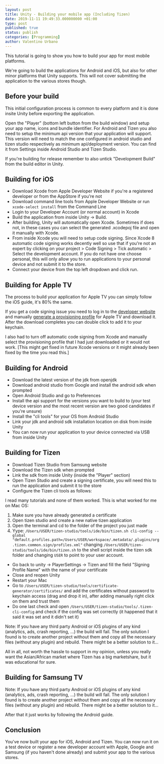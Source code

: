 ```yaml
---
layout: post
title: Unity - Building your mobile app (Including Tizen)
date: 2019-11-11 19:49:33.000000000 +01:00
type: post
published: true
status: publish
categories: [Programming]
author: Valentino Urbano
---
```


This tutorial is going to show you how to build your app for most mobile platforms.

We're going to build the applications for Android and iOS, but also for other minor platforms that Unity supports. This will not cover submitting the application to the various stores though.

## Before your build

This initial configuration process is common to every platform and it is done insite Unity before exporting the application.

Open the "Player" (bottom left button from the build window) and setup your app name, icons and bundle identifier. For Android and Tizen you also need to setup the minimum api version that your application will support. This version will need to match the one configured in android studio and tizen studio respectively as minimum api/deployment version. You can find it from Settings inside Android Studio and Tizen Studio.

If you're building for release remember to also untick "Development Build" from the build editor in Unity.

## Building for iOS

- Download Xcode from Apple Developer Website if you're a registered developer or from the AppStore if you're not
- Download command line tools from Apple Developer Website or run `xcode-select install` from the Command Line
- Login to your Developer Account (or normal account) in Xcode
- Build the application from inside Unity -> Build. 
- After building, Unity will automatically open Xcode. Sometimes if does not, in these cases you can select the generated .xcodepoj file and open it manually with Xcode.
- From inside Xcode you will need to setup code signing. Since Xcode 8 automatic code signing works decently well so use that if you're not an expert by clicking on your project > Code Signing > Tick automatic > Select the development account. If you do not have one choose personal, this will only allow you to run applications to your personal device and not submit it to the store.
- Connect your device from the top left dropdown and click run.

## Building for Apple TV

The process to build your application for Apple TV you can simply follow the iOS guide, it's 80% the same.

If you get a code signing issue you need to log in to the [developer website](https://developer.apple.com/) and manually [generate a provisioning  profile](https://developer.apple.com/library/content/documentation/IDEs/Conceptual/AppStoreDistributionTutorial/CreatingYourTeamProvisioningProfile/CreatingYourTeamProvisioningProfile.html) for Apple TV and download it. After the download completes you can double click to add it to your keychain.

I also had to turn off automatic code signing from Xcode and manually select the  provisioning profile that I had just downloaded or it would not work. [This might get fixed  in future Xcode versions or it might already been fixed by the time you read this.]

## Building for Android

- Download the latest version of the jdk from openjdk
- Download android studio from Google and install the android sdk when prompted
- Open Android Studio and go to Preferences
- Install the api support for the versions you want to build to (your test device version and the most recent version are two good candidates if you're unsure)
- Install the "cli tools" for your OS from Android Studio
- Link your jdk and android sdk installation location on disk from inside Unity
- You can now run your application to your device connected via USB from inside Unity

## Building for Tizen

- Download Tizen Studio from Samsung website
- Download the Tizen sdk when prompted
- Link the sdk from inside Unity (inside the "Player" section)
- Open Tizen Studio and create a signing certificate, you will need this to run the application and submit it to the store
- Configure the Tizen cli tools as follows:

I read many tutorials and none of them worked. This is what worked for me on Mac OS:

1. Make sure you have already generated a certificate
2. Open tizen studio and create a new native tizen application
3. Open the terminal and cd to the folder of the project you just made
4. Yype: `/Users/USER/tizen-studio/tools/ide/bin/tizen.sh cli-config --global "default.profiles.path=/Users/USER/workspace/.metadata/.plugins/org.tizen.common.sign/profiles.xml"` changing `/Users/USER/tizen-studio/tools/ide/bin/tizen.sh` to the shell script inside the tizen sdk folder and changing `USER` to point to your user account.

- Go back to unity -> PlayerSettings -> Tizen and fill the field "Signing Profile Name" with  the name of your certificate
- Close and reopen Unity
- Restart your Mac
- Go to `/Users/USER/tizen-studio/tools/certificate-generator/certificates/` and add the certificates without password to keychain access (drag and drop it in), after adding manually right click on them and trust them
- Do one last check and open `/Users/USER/tizen-studio/tools/.tizen-cli-config` and check if the config was set correctly (it happened that it said it was set and it didn't set it)

Note: If you have any third party Android or iOS plugins of any kind (analytics, ads, crash reporting, ...) the build will fail. The only solution I found is to create another project without them and copy all the necessary files (without any plugin) and rebuild. There might be a better solution to it...

All in all, not worth the hassle to support in my opinion, unless you really want the Asian/African market where Tizen has a big marketshare, but it was educational for sure.

## Building for Samsung TV

Note: If you have any third party Android or iOS plugins of any kind (analytics, ads, crash reporting, ...) the build will fail. The only solution I found is to create another project without them and copy all the necessary files (without any plugin) and rebuild. There might be a better solution to it...

After that it just works by following the Android guide.

## Conclusion

You've now built your app for iOS, Android and Tizen. You can now run it on a test device or register a new developer account with Apple, Google and Samsung (if you haven't done already) and submit your app to the various stores.

<!-- 2017-07-09-Unity-Building-your-app -->
